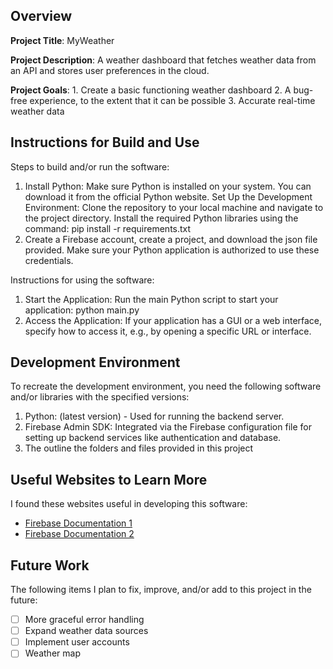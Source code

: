 ## Overview

**Project Title**:
        MyWeather

**Project Description**:
        A weather dashboard that fetches weather data from an API and stores user preferences in the cloud.

**Project Goals**:
            1. Create a basic functioning weather dashboard
            2. A bug-free experience, to the extent that it can be possible
            3. Accurate real-time weather data

## Instructions for Build and Use

Steps to build and/or run the software:
1. Install Python: Make sure Python is installed on your system. You can download it from the official Python website.
Set Up the Development Environment: Clone the repository to your local machine and navigate to the project directory. Install the required Python libraries using the command:
pip install -r requirements.txt
2. Create a Firebase account, create a project, and download the json file provided. Make sure your Python application is authorized to use these credentials.

Instructions for using the software:

1. Start the Application: Run the main Python script to start your application:
python main.py
2. Access the Application: If your application has a GUI or a web interface, specify how to access it, e.g., by opening a specific URL or interface.

## Development Environment 

To recreate the development environment, you need the following software and/or libraries with the specified versions:

1. Python: (latest version) - Used for running the backend server.
2. Firebase Admin SDK: Integrated via the Firebase configuration file for setting up backend services like authentication and database.
3. The outline the folders and files provided in this project


## Useful Websites to Learn More

I found these websites useful in developing this software:

* [Firebase Documentation 1](https://firebase.google.com/docs/firestore)
* [Firebase Documentation 2](https://firebase.google.com/docs/firestore)

## Future Work

The following items I plan to fix, improve, and/or add to this project in the future:
* [ ] More graceful error handling
* [ ] Expand weather data sources
* [ ] Implement user accounts
* [ ] Weather map
